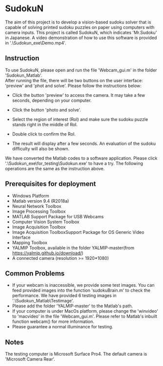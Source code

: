 # SudokuN

The aim of this project is to develop a vision-based sudoku solver that is capable of solving printed sudoku puzzles on paper using computers with camera inputs. This project is called SudokuN, which indicates 'Mr.Sudoku' in Japanese. A video demonstration of how to use this software is provided in '.\Sudokun_exe\Demo.mp4'. 

## Instruction  

To use SudokuN, please open and run the file 'Webcam_gui.m' in the folder 'Sudokun_Matlab'.  
After running the file, there will be two buttons on the user interface: 'preview' and 'phot and solve'. Please follow the instructions below:  

- Click the button 'preview' to access the camera. It may take a few seconds, depending on your computer.  

- Click the button 'photo and solve'.  

- Select the  region of interest (RoI) and make sure the sudoku puzzle stands right in the middle of RoI.  

- Double click to confirm the RoI.  
- The result will display after a few seconds. An evaluation of the sudoku difficulty will also be shown.  

We have converted the Matlab codes to a software application. Please click '.\Sudokun_exe\for_testing\Sudokun.exe' 
to have a try. The following operations are the same as the instruction above. 

## Prerequisites for deployment  

- Windows Platform
- Matlab version 9.4 (R2018a)
- Neural Network Toolbox
- Image Processing Toolbox
- MATLAB Support Package for USB Webcams
- Computer Vision System Toolbox
- Image Acquisition Toolbox
- Image Acquisition ToolboxSupport Package for OS Generic Video Interface
- Mapping Toolbox
- YALMIP Toolbox, available in the folder YALMIP-master(from https://yalmip.github.io/download/)
- A connected camera (resolution >= 1920*1080)

## Common Problems  

- If your webcam is inaccessible, we provide some test images. You can feed provided images into the function 'sudokuBrain.m' to check the performance. We have provided 6 testing images in '.\Sudokun_Matlab\Testimage'.
- Please add the folder 'YALMIP-master' to the Matlab's path.
- If your computer is under MacOs platform, please change the 'winvideo' to 'macvideo' in the file 'Webcam_gui.m'. Please refer to Matlab's inbuilt function webcam() for more information.
- Please guarantee a normal illuminance for testing.

## Notes  

The testing computer is Microsoft Surface Pro4.
The default camera is 'Microsoft Camera Rear'.
